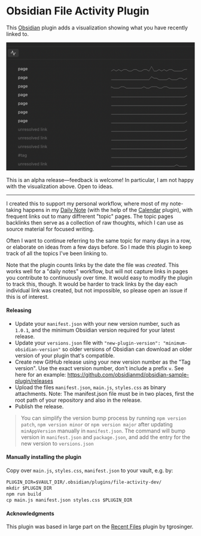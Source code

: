 # Obsidian File Activity Plugin

This [Obsidian](https://obsidian.md/) plugin adds a visualization showing what you have recently linked to.

![image](resources/screenshot.png)

This is an alpha release—feedback is welcome! In particular, I am not happy with the visualization above. Open to ideas.

---

I created this to support my personal workflow, where most of my note-taking happens in my [Daily Note](https://help.obsidian.md/Plugins/Daily+notes) (with the help of the [Calendar](https://github.com/liamcain/obsidian-calendar-plugin) plugin), with frequent links out to many diffrerent "topic" pages. The topic pages backlinks then serve as a collection of raw thoughts, which I can use as source material for focused writing. 

Often I want to continue referring to the same topic for many days in a row, or elaborate on ideas from a few days before. So I made this plugin to keep track of all the topics I've been linking to.

Note that the plugin counts links by the date the file was *created*. This works well for a "daily notes" workflow, but will not capture links in pages you contribute to continuously over time. It would easy to modify the plugin to track this, though. It would be harder to track links by the day each individual link was created, but not impossible, so please open an issue if this is of interest.

#### Releasing

- Update your `manifest.json` with your new version number, such as `1.0.1`, and the minimum Obsidian version required for your latest release.
- Update your `versions.json` file with `"new-plugin-version": "minimum-obsidian-version"` so older versions of Obsidian can download an older version of your plugin that's compatible.
- Create new GitHub release using your new version number as the "Tag version". Use the exact version number, don't include a prefix `v`. See here for an example: https://github.com/obsidianmd/obsidian-sample-plugin/releases
- Upload the files `manifest.json`, `main.js`, `styles.css` as binary attachments. Note: The manifest.json file must be in two places, first the root path of your repository and also in the release.
- Publish the release.

> You can simplify the version bump process by running `npm version patch`, `npm version minor` or `npm version major` after updating `minAppVersion` manually in `manifest.json`.
> The command will bump version in `manifest.json` and `package.json`, and add the entry for the new version to `versions.json`

#### Manually installing the plugin

Copy over `main.js`, `styles.css`, `manifest.json` to your vault, e.g. by:
```
PLUGIN_DIR=$VAULT_DIR/.obsidian/plugins/file-activity-dev/
mkdir $PLUGIN_DIR
npm run build
cp main.js manifest.json styles.css $PLUGIN_DIR
```

#### Acknowledgments

This plugin was based in large part on the [Recent Files](https://github.com/tgrosinger/recent-files-obsidian) plugin by tgrosinger.